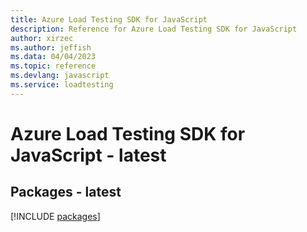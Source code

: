 ```yaml
---
title: Azure Load Testing SDK for JavaScript
description: Reference for Azure Load Testing SDK for JavaScript
author: xirzec
ms.author: jeffish
ms.data: 04/04/2023
ms.topic: reference
ms.devlang: javascript
ms.service: loadtesting
---
```

# Azure Load Testing SDK for JavaScript - latest
## Packages - latest
[!INCLUDE [packages](load-testing-index.md)]